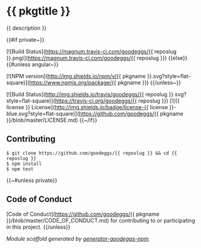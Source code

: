 # {{ pkgtitle }}

{{ description }}

{{#if private~}}

[![Build Status](https://magnum.travis-ci.com/goodeggs/{{ reposlug }}.png)](https://magnum.travis-ci.com/goodeggs/{{ reposlug }})
{{else}}{{#unless angular~}}

[![NPM version](http://img.shields.io/npm/v/{{ pkgname }}.svg?style=flat-square)](https://www.npmjs.org/package/{{ pkgname }})
{{/unless~}}

[![Build Status](http://img.shields.io/travis/goodeggs/{{ reposlug }}.svg?style=flat-square)](https://travis-ci.org/goodeggs/{{ reposlug }})
[![{{ license }} License](http://img.shields.io/badge/license-{{ license }}-blue.svg?style=flat-square)](https://github.com/goodeggs/{{ pkgname }}/blob/master/LICENSE.md)
{{~/if}}

## Contributing

```
$ git clone https://github.com/goodeggs/{{ reposlug }} && cd {{ reposlug }}
$ npm install
$ npm test
```

{{~#unless private}}
## Code of Conduct

[Code of Conduct](https://github.com/goodeggs/{{ pkgname }}/blob/master/CODE_OF_CONDUCT.md)
for contributing to or participating in this project.
{{/unless}}


_Module scaffold generated by [generator-goodeggs-npm](https://github.com/goodeggs/generator-goodeggs-npm)._
